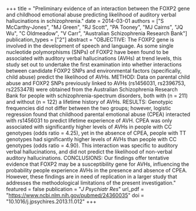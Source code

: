 +++
title = "Preliminary evidence of an interaction between the FOXP2 gene and childhood emotional abuse predicting likelihood of auditory verbal hallucinations in schizophrenia."
date = 2014-03-01
authors = ["S McCarthy-Jones", "MJ Green", "RJ Scott", "PA Tooney", "MJ Cairns", "JQ Wu", "C Oldmeadow", "V Carr", "Australian Schizophrenia Research Bank"]
publication_types = ["2"]
abstract = "OBJECTIVE: The FOXP2 gene is involved in the development of speech and language. As some single nucleotide polymorphisms (SNPs) of FOXP2 have been found to be associated with auditory verbal hallucinations (AVHs) at trend levels, this study set out to undertake the first examination into whether interactions between candidate FOXP2 SNPs and environmental factors (specifically, child abuse) predict the likelihood of AVHs. METHOD: Data on parental child abuse and FOXP2 SNPs previously linked to AVHs (rs1456031, rs2396753, rs2253478) were obtained from the Australian Schizophrenia Research Bank for people with schizophrenia-spectrum disorders, both with (n = 211) and without (n = 122) a lifetime history of AVHs. RESULTS: Genotypic frequencies did not differ between the two groups; however, logistic regression found that childhood parental emotional abuse (CPEA) interacted with rs1456031 to predict lifetime experience of AVH. CPEA was only associated with significantly higher levels of AVHs in people with CC genotypes (odds ratio = 4.25), yet in the absence of CPEA, people with TT genotypes had significantly higher levels of AVHs than people with CC genotypes (odds ratio = 4.90). This interaction was specific to auditory verbal hallucinations, and did not predict the likelihood of non-verbal auditory hallucinations. CONCLUSIONS: Our findings offer tentative evidence that FOXP2 may be a susceptibility gene for AVHs, influencing the probability people experience AVHs in the presence and absence of CPEA. However, these findings are in need of replication in a larger study that addresses the methodological limitations of the present investigation."
featured = false
publication = "*J Psychiatr Res*"
url_pdf = "https://www.ncbi.nlm.nih.gov/pubmed/24360035"
doi = "10.1016/j.jpsychires.2013.11.012"
+++

